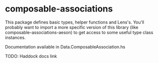 # composable-associations

This package defines basic types, helper functions and Lens's. You'll probably want to import a more specific version of
this library (like composable-associations-aeson) to get access to some useful type class instances.

Documentation available in Data.ComposableAssociation.hs

TODO: Haddock docs link 
